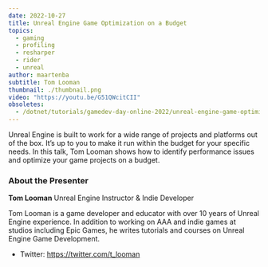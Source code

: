 ```yaml
---
date: 2022-10-27
title: Unreal Engine Game Optimization on a Budget
topics:
  - gaming
  - profiling
  - resharper
  - rider
  - unreal
author: maartenba
subtitle: Tom Looman
thumbnail: ./thumbnail.png
video: "https://youtu.be/G51QWcitCII"
obsoletes:
  - /dotnet/tutorials/gamedev-day-online-2022/unreal-engine-game-optimization-on-a-budget/
---
```


Unreal Engine is built to work for a wide range of projects and platforms out of the box. It’s up to you to make it run within the budget for your specific needs. In this talk, Tom Looman shows how to identify performance issues and optimize your game projects on a budget.

### About the Presenter

**Tom Looman** Unreal Engine Instructor & Indie Developer

Tom Looman is a game developer and educator with over 10 years of Unreal Engine experience. In addition to working on AAA and indie games at studios including Epic Games, he writes tutorials and courses on Unreal Engine Game Development.

- Twitter: <https://twitter.com/t_looman>
